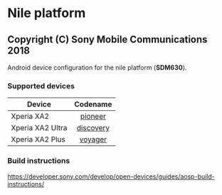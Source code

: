 Nile platform
=============
Copyright (C) Sony Mobile Communications 2018
---------------------------------------------

Android device configuration for the nile platform (**SDM630**).

### Supported devices

| Device | Codename |
|-|:-:|
| Xperia XA2 | [pioneer](https://github.com/sonyxperiadev/device-sony-pioneer) |
| Xperia XA2 Ultra | [discovery](https://github.com/sonyxperiadev/device-sony-discovery) |
| Xperia XA2 Plus | [voyager](https://github.com/sonyxperiadev/device-sony-voyager) |

### Build instructions

https://developer.sony.com/develop/open-devices/guides/aosp-build-instructions/
